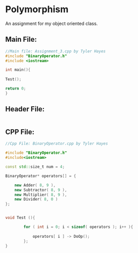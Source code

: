 # Polymorphism
An assignment for my object oriented class.

## Main File:

```C++
//Main file: Assignment_3.cpp by Tyler Hayes
#include "BinaryOperator.h"
#include <iostream>

int main(){
	
Test();

return 0;
}
```

## Header File:

```C++

```

## CPP File:

```C++
//Cpp File: BinaryOperator.cpp by Tyler Hayes

#include "BinaryOperator.h"
#include<iostream>

const std::size_t num = 4;

BinaryOperator* operators[] = {

	new Adder( 8, 9 ),
	new Subtractor( 8, 9 ),
	new Multiplier( 8, 9 ),
	new Divider( 8, 0 )
};


void Test (){

		for ( int i = 0; i < sizeof( operators ); i++ ){
			
			operators[ i ] -> DoOp();
		};
}
```
